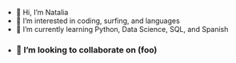 - 👋 Hi, I’m Natalia
- 👀 I’m interested in coding, surfing, and languages
- 🌱 I’m currently learning Python, Data Science, SQL, and Spanish
- ### 💞️ I’m looking to collaborate on (foo)

<!---
natalia-dias/natalia-dias is a ✨ special ✨ repository because its `README.md` (this file) appears on your GitHub profile.
You can click the Preview link to take a look at your changes.
--->
